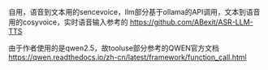 自用，语音到文本用的sencevoice，llm部分基于ollama的API调用，文本到语音用的cosyvoice，实时语音输入参考的   https://github.com/ABexit/ASR-LLM-TTS

由于作者使用的是qwen2.5，故tooluse部分参考的QWEN官方文档   https://qwen.readthedocs.io/zh-cn/latest/framework/function_call.html

